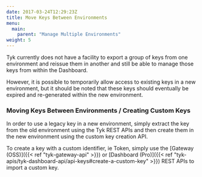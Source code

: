 ```yaml
---
date: 2017-03-24T12:29:23Z
title: Move Keys Between Environments
menu:
  main:
    parent: "Manage Multiple Environments"
weight: 5
---
```


Tyk currently does not have a facility to export a group of keys from one environment and reissue them in another and still be able to manage those keys from within the Dashboard.

However, it is possible to temporarily allow access to existing keys in a new environment, but it should be noted that these keys should eventually be expired and re-generated within the new environment.

### Moving Keys Between Environments / Creating Custom Keys

In order to use a legacy key in a new environment, simply extract the key from the old environment using the Tyk REST APIs and then create them in the new environment using the custom key creation API.

To create a key with a custom identifier, ie Token, simply use the [Gateway (OSS)]({{< ref "tyk-gateway-api" >}}) or [Dashboard (Pro)]({{< ref "tyk-apis/tyk-dashboard-api/api-keys#create-a-custom-key" >}}) REST APIs to import a custom key.
